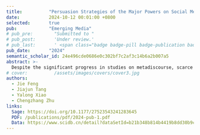 ```yaml
---
title:          "Persuasion Strategies of the Major Powers on Social Media: An Analysis of the Metadiscourse from the Chinese and American Spokespersons’ Tweets"
date:           2024-10-12 00:01:00 +0800
selected:       true
pub:            "Emerging Media"
# pub_pre:        "Submitted to "
# pub_post:       'Under review.'
# pub_last:       ' <span class="badge badge-pill badge-publication badge-success">Spotlight</span>'
pub_date:       "2024"
semantic_scholar_id: 24e496cde0686e0c302bf7c2af3c14b6a2b007a5
abstract: >-
  Despite the significant progress in studies on metadiscourse, scarce attention has been paid to it in the digital context. Social media platforms including Twitter have become arenas for the current Sino-U.S. discourse competition. In this regard, Twitter can be used to observe the diverse usage of metadiscourse by different political figures and uncover the underlying mechanisms. Combining computer-aided metadiscourse extraction and critical discourse analysis, the paper explores metadiscourse markers from the Chinese and American spokespersons’ tweets to reveal their rhetoric and social functions based on Foucault’s “power discourse theory.” The results show that the American spokespersons are more inclined to use emotional persuasion and define some specific objects, which is part of the division & rejection system. In contrast, utterances of the Chinese spokespersons constitute a semantic terrain to distinguish truth from falsehood, utilizing the opposition system to eliminate their inferior discourse power status.
# cover:          /assets/images/covers/cover3.jpg
authors:
  - Jie Feng
  - Jiajun Tang
  - Yalong Xiao
  - Chengzhang Zhu
links:
  Sage: https://doi.org/10.1177/27523543241283645
  PDF: /publications/pdf/2024-pub-1.pdf
  Data: https://www.scidb.cn/detail?dataSetId=b21b348b814b4419b8dd30b9c7b89809
---
```

